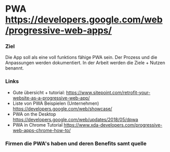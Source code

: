 

# PWA https://developers.google.com/web/progressive-web-apps/

### Ziel 
Die App soll als eine voll funktions fähige PWA sein. Der Prozess und die Anpassungen werden dokumentiert. 
In der Arbeit werden die Ziele + Nutzen benannt. 

### Links
- Gute übersicht + tutorial: https://www.sitepoint.com/retrofit-your-website-as-a-progressive-web-app/
- Liste von PWA Beispielen (Unternehmen) https://developers.google.com/web/showcase/
- PWA on the Desktop https://developers.google.com/web/updates/2018/05/dpwa
- PWA in Chrome Tutorial https://www.xda-developers.com/progressive-web-apps-chrome-how-to/

### Firmen die PWA's haben und deren Benefits samt quelle
